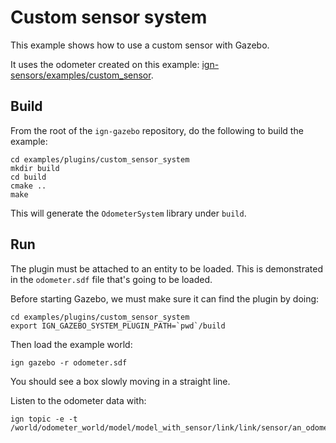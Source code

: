 # Custom sensor system

This example shows how to use a custom sensor with Gazebo.

It uses the odometer created on this example:
[ign-sensors/examples/custom_sensor](https://github.com/gazebosim/gz-sensors/tree/main/examples/custom_sensor).

## Build

From the root of the `ign-gazebo` repository, do the following to build the example:

~~~
cd examples/plugins/custom_sensor_system
mkdir build
cd build
cmake ..
make
~~~

This will generate the `OdometerSystem` library under `build`.

## Run

The plugin must be attached to an entity to be loaded. This is demonstrated in
the `odometer.sdf` file that's going to be loaded.

Before starting Gazebo, we must make sure it can find the plugin by doing:

~~~
cd examples/plugins/custom_sensor_system
export IGN_GAZEBO_SYSTEM_PLUGIN_PATH=`pwd`/build
~~~

Then load the example world:

    ign gazebo -r odometer.sdf

You should see a box slowly moving in a straight line.

Listen to the odometer data with:

```
ign topic -e -t /world/odometer_world/model/model_with_sensor/link/link/sensor/an_odometer/odometer
```

